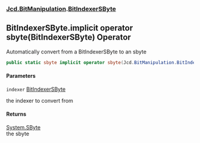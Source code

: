 ### [Jcd.BitManipulation](Jcd.BitManipulation.md 'Jcd.BitManipulation').[BitIndexerSByte](Jcd.BitManipulation.BitIndexerSByte.md 'Jcd.BitManipulation.BitIndexerSByte')

## BitIndexerSByte.implicit operator sbyte(BitIndexerSByte) Operator

Automatically convert from a BitIndexerSByte to an sbyte

```csharp
public static sbyte implicit operator sbyte(Jcd.BitManipulation.BitIndexerSByte indexer);
```

#### Parameters

<a name='Jcd.BitManipulation.BitIndexerSByte.op_Implicitsbyte(Jcd.BitManipulation.BitIndexerSByte).indexer'></a>

`indexer` [BitIndexerSByte](Jcd.BitManipulation.BitIndexerSByte.md 'Jcd.BitManipulation.BitIndexerSByte')

the indexer to convert from

#### Returns

[System.SByte](https://docs.microsoft.com/en-us/dotnet/api/System.SByte 'System.SByte')  
the sbyte